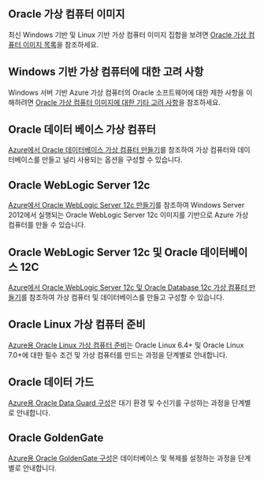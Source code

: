 

## Oracle 가상 컴퓨터 이미지
최신 Windows 기반 및 Linux 기반 가상 컴퓨터 이미지 집합을 보려면 [Oracle 가상 컴퓨터 이미지 목록](../articles/virtual-machines/virtual-machines-linux-classic-oracle-images.md)을 참조하세요.

## Windows 기반 가상 컴퓨터에 대한 고려 사항
Windows 서버 기반 Azure 가상 컴퓨터의 Oracle 소프트웨어에 대한 제한 사항을 이해하려면 [Oracle 가상 컴퓨터 이미지에 대한 기타 고려 사항](../articles/virtual-machines/virtual-machines-windows-classic-oracle-considerations.md)을 참조하세요.

## Oracle 데이터 베이스 가상 컴퓨터
[Azure에서 Oracle 데이터베이스 가상 컴퓨터 만들기](../articles/virtual-machines/virtual-machines-windows-classic-create-oracle-database.md)를 참조하여 가상 컴퓨터와 데이터베이스를 만들고 널리 사용되는 옵션을 구성할 수 있습니다.

## Oracle WebLogic Server 12c
[Azure에서 Oracle WebLogic Server 12c 만들기](../articles/virtual-machines/virtual-machines-windows-create-oracle-weblogic-server-12c.md)를 참조하여 Windows Server 2012에서 실행되는 Oracle WebLogic Server 12c 이미지를 기반으로 Azure 가상 컴퓨터를 만들 수 있습니다.

## Oracle WebLogic Server 12c 및 Oracle 데이터베이스 12C
[Azure에서 Oracle WebLogic Server 12c 및 Oracle Database 12c 가상 컴퓨터 만들기](../articles/virtual-machines/virtual-machines-windows-create-oracle-weblogic-server-12c-database.md)를 참조하여 가상 컴퓨터 및 데이터베이스를 만들고 구성할 수 있습니다.

## Oracle Linux 가상 컴퓨터 준비
[Azure용 Oracle Linux 가상 컴퓨터 준비](../articles/virtual-machines/virtual-machines-linux-prepare-oracle.md)는 Oracle Linux 6.4+ 및 Oracle Linux 7.0+에 대한 필수 조건 및 가상 컴퓨터를 만드는 과정을 단계별로 안내합니다.

## Oracle 데이터 가드
[Azure용 Oracle Data Guard 구성](../articles/virtual-machines/virtual-machines-windows-classic-configure-oracle-data-guard.md)은 대기 환경 및 수신기를 구성하는 과정을 단계별로 안내합니다.

## Oracle GoldenGate
[Azure용 Oracle GoldenGate 구성](../articles/virtual-machines/virtual-machines-windows-classic-configure-oracle-goldengate.md)은 데이터베이스 및 복제를 설정하는 과정을 단계별로 안내합니다.

<!---HONumber=AcomDC_0330_2016-->